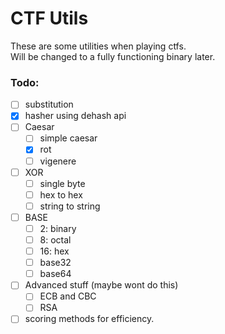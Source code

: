 # CTF Utils
These are some utilities when playing ctfs. <br/>
Will be changed to a fully functioning binary later.

### Todo:
- [ ] substitution
- [x] hasher using dehash api
- [ ] Caesar
    - [ ] simple caesar
    - [x] rot
    - [ ] vigenere
- [ ] XOR
    - [ ] single byte
    - [ ] hex to hex
    - [ ] string to string
- [ ] BASE
    - [ ] 2: binary
    - [ ] 8: octal
    - [ ] 16: hex
    - [ ] base32
    - [ ] base64
- [ ] Advanced stuff (maybe wont do this)
    - [ ] ECB and CBC
    - [ ] RSA

- [ ] scoring methods for efficiency.
